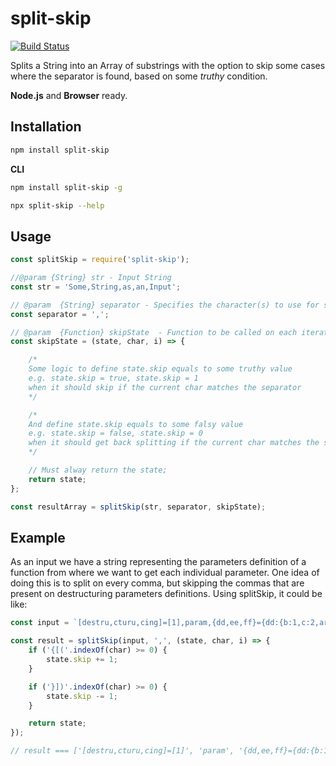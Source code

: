 # split-skip

[![Build Status](https://api.travis-ci.org/DiegoZoracKy/split-skip.svg)](https://travis-ci.org/DiegoZoracKy/split-skip)

Splits a String into an Array of substrings with the option to skip some cases where the separator is found, based on some *truthy* condition.

**Node.js** and **Browser** ready.

## Installation

```bash
npm install split-skip
```
**CLI**
```bash
npm install split-skip -g
```
```bash
npx split-skip --help
```

## Usage

```javascript
const splitSkip = require('split-skip');

//@param {String} str - Input String
const str = 'Some,String,as,an,Input';

// @param  {String} separator - Specifies the character(s) to use for separating the string
const separator = ',';

// @param  {Function} skipState  - Function to be called on each iteration, to manage the skip state. Parameters: `(state, char, i)`
const skipState = (state, char, i) => {

	/*
	Some logic to define state.skip equals to some truthy value
	e.g. state.skip = true, state.skip = 1
	when it should skip if the current char matches the separator
	*/

	/*
	And define state.skip equals to some falsy value
	e.g. state.skip = false, state.skip = 0
	when it should get back splitting if the current char matches the separator
	*/

	// Must alway return the state;
	return state;
};

const resultArray = splitSkip(str, separator, skipState);
```

## Example

As an input we have a string representing the parameters definition of a function from where we want to get each individual parameter. One idea of doing this is to split on every comma, but skipping the commas that are present on destructuring parameters definitions.
Using splitSkip, it could be like:

```javascript
const input = `[destru,cturu,cing]=[1],param,{dd,ee,ff}={dd:{b:1,c:2,arr:[1,6]}},last`;

const result = splitSkip(input, ',', (state, char, i) => {
	if ('{[('.indexOf(char) >= 0) {
		state.skip += 1;
	}

	if ('}])'.indexOf(char) >= 0) {
		state.skip -= 1;
	}

	return state;
});

// result === ['[destru,cturu,cing]=[1]', 'param', '{dd,ee,ff}={dd:{b:1,c:2,arr:[1,6]}}', 'last'];
```